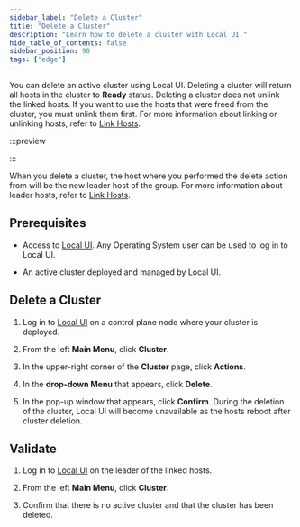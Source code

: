 ```yaml
---
sidebar_label: "Delete a Cluster"
title: "Delete a Cluster"
description: "Learn how to delete a cluster with Local UI."
hide_table_of_contents: false
sidebar_position: 90
tags: ["edge"]
---
```


You can delete an active cluster using Local UI. Deleting a cluster will return all hosts in the cluster to **Ready**
status. Deleting a cluster does not unlink the linked hosts. If you want to use the hosts that were freed from the
cluster, you must unlink them first. For more information about linking or unlinking hosts, refer to
[Link Hosts](./link-hosts.md).

:::preview

:::

When you delete a cluster, the host where you performed the delete action from will be the new leader host of the group.
For more information about leader hosts, refer to [Link Hosts](link-hosts.md#leader-hosts).

## Prerequisites

- Access to [Local UI](../host-management/access-console.md). Any Operating System user can be used to log in to Local
  UI.

- An active cluster deployed and managed by Local UI.

## Delete a Cluster

1. Log in to [Local UI](../host-management/access-console.md) on a control plane node where your cluster is deployed.

2. From the left **Main Menu**, click **Cluster**.

3. In the upper-right corner of the **Cluster** page, click **Actions**.

4. In the **drop-down Menu** that appears, click **Delete**.

5. In the pop-up window that appears, click **Confirm**. During the deletion of the cluster, Local UI will become
   unavailable as the hosts reboot after cluster deletion.

## Validate

1. Log in to [Local UI](../host-management/access-console.md) on the leader of the linked hosts.

2. From the left **Main Menu**, click **Cluster**.

3. Confirm that there is no active cluster and that the cluster has been deleted.
